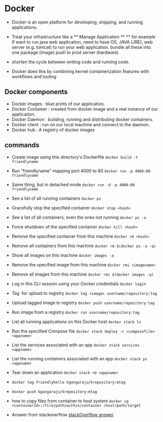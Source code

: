 # Docker
- Docker is an open platform for developing, shipping, and running applications.
- Treat your infrastructure like a ** Manage Application **
	** for example if want to run java web application, need to have OS, JAVA (JRE), web server (e.g. tomcat) to run your web application. bundle all these into one package (image) push to prod server (hardware)

- shorten the cycle between writing code and running code.
- Docker does this by combining kernel containerization features with workflows and tooling

## Docker components

- Docker images : blue prints of our application.
- Docker Container : created from docker image and a real instance of our application.
- Docker Daemon : building, running and distributing docker containers.
- Docker client : run on our local machine and connect to the daemon.
- Docker hub : A registry of docker images

## commands

- Create image using this directory's Dockerfile   `docker build -t friendlyname`
- Run "friendlyname" mapping port 4000 to 80       `docker run -p 4000:80 friendlyname`
- Same thing, but in detached mode                 `docker run -d -p 4000:80 friendlyname`
- See a list of all running containers             `docker ps`
- Gracefully stop the specified container          `docker stop <hash>`
- See a list of all containers, even the ones not running `docker ps -a`
- Force shutdown of the specified container     `docker kill <hash>`
- Remove the specified container from this machine   `docker rm <hash>`
- Remove all containers from this machine `docker rm $(docker ps -a -q)` 
- Show all images on this machine `docker images -a`
- Remove the specified image from this machine      `docker rmi <imagename>`
- Remove all images from this machine `docker rmi $(docker images -q)`
- Log in this CLI session using your Docker credentials `docker login`
- Tag <image> for upload to registry `docker tag <image> username/repository:tag`
- Upload tagged image to registry `docker push username/repository:tag`
- Run image from a registry `docker run username/repository:tag`
- List all running applications on this Docker host `docker stack ls`
- Run the specified Compose file `docker stack deploy -c <composefile> <appname>`
- List the services associated with an app `docker stack services <appname>`
- List the running containers associated with an app `docker stack ps <appname>`
- Tear down an application `docker stack rm <appname>`  

- `docker tag friendlyhello kgangaraju/krepository:mtag`
- `docker push kgangaraju/krepository:mtag`
 
- how to copy files from container to host system
`docker cp <containerId>:/file/path/within/container /host/path/target`
- Answer from stackoverflow [stackOverflow answer](https://stackoverflow.com/questions/22049212/docker-copy-file-from-container-to-host). 
